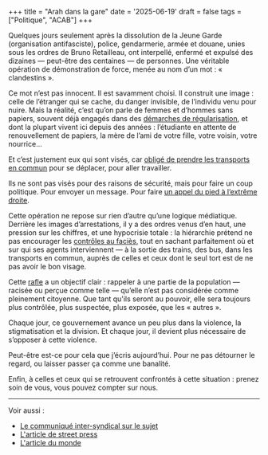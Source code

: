 +++
title = "Arah dans la gare"
date = '2025-06-19'
draft = false
tags = ["Politique", "ACAB"]
+++

Quelques jours seulement après la dissolution de la Jeune Garde (organisation antifasciste), police, gendarmerie, armée et douane, unies sous les ordres de Bruno Retailleau, ont interpellé, enfermé et expulsé des dizaines — peut-être des centaines — de personnes. Une véritable opération de démonstration de force, menée au nom d’un mot : « clandestins ».

Ce mot n’est pas innocent. Il est savamment choisi. Il construit une image : celle de l’étranger qui se cache, du danger invisible, de l’individu venu pour nuire.
Mais la réalité, c’est qu’on parle de femmes et d’hommes sans papiers, souvent déjà engagés dans des [démarches de régularisation](https://www.youtube.com/watch?v=mH5e_Wo5eQ8&t=58s), et dont la plupart vivent ici depuis des années : l’étudiante en attente de renouvellement de papiers, la mère de l’ami de votre fille, votre voisin, votre nourrice...

Et c’est justement eux qui sont visés, car [obligé de prendre les transports en commun](https://www.streetpress.com/sujet/1745851197-traque-des-personnes-sans-papiers-les-bus-pas-chers-dans-le-viseur) pour se déplacer, pour aller travailler. 

Ils ne sont pas visés pour des raisons de sécurité, mais pour faire un coup politique. Pour envoyer un message. Pour faire [un appel du pied à l’extrême droite](https://fr.wikipedia.org/wiki/Dog_whistle).

Cette opération ne repose sur rien d’autre qu’une logique médiatique. Derrière les images d’arrestations, il y a des ordres venus d’en haut, une pression sur les chiffres, et une hypocrisie totale : la hiérarchie prétend ne pas encourager les [contrôles au faciès](https://www.streetpress.com/sujet/1624349875-service-police-industrialise-controle-facies-racisme-justice-darmanin-seine-saint-denis-ile-france-idf), tout en sachant parfaitement où et sur qui ses agents interviennent — à la sortie des trains, des bus, dans les transports en commun, auprès de celles et ceux dont le seul tort est de ne pas avoir le bon visage.

Cette [rafle](https://www.cgt.fr/comm-de-presse/des-rafles-organisees-par-le-ministre-de-linterieur) a un objectif clair : rappeler à une partie de la population — racisée ou perçue comme telle — qu’elle n’est pas considérée comme pleinement citoyenne. Que tant qu'ils seront au pouvoir, elle sera toujours plus contrôlée, plus suspectée, plus exposée, que les « autres ».

Chaque jour, ce gouvernement avance un peu plus dans la violence, la stigmatisation et la division. Et chaque jour, il devient plus nécessaire de s’opposer à cette violence.

Peut-être est-ce pour cela que j’écris aujourd’hui. Pour ne pas détourner le regard, ou laisser passer ça comme une banalité.

Enfin, à celles et ceux qui se retrouvent confrontés à cette situation : prenez soin de vous, vous pouvez compter sur nous.


--- 

Voir aussi : 
- [Le communiqué inter-syndical sur le sujet](https://www.cgt.fr/comm-de-presse/des-rafles-organisees-par-le-ministre-de-linterieur)
- [L'article de street press](https://www.streetpress.com/sujet/1745851197-traque-des-personnes-sans-papiers-les-bus-pas-chers-dans-le-viseur)
- [L'article du monde](https://www.lemonde.fr/societe/article/2025/06/18/bruno-retailleau-annonce-le-deploiement-de-4-000-membres-des-forces-de-l-ordre-pour-le-controle-de-migrants-aux-frontieres-dans-les-gares-et-les-bus_6614250_3224.html)